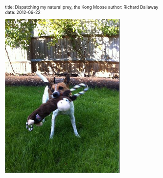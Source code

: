 
title: Dispatching my natural prey, the Kong Moose
author: Richard Dallaway
date: 2012-09-22

<div>
				<a href="/media/Gphoto.JPG">
					<img width="374" src="/media/Gphoto.JPG.500.JPG" height="500"></img>
			  </a>
			</div>



 
    